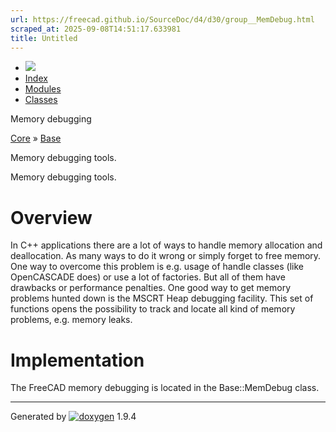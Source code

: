 ```yaml
---
url: https://freecad.github.io/SourceDoc/d4/d30/group__MemDebug.html
scraped_at: 2025-09-08T14:51:17.633981
title: Untitled
---
```


  * [ ![](https://www.freecad.org/svg/logo-freecad.svg) ](https://freecadweb.org "FreeCAD")
  * [Index](../../index.html "Index")
  * [Modules](../../modules.html "Modules list")
  * [Classes](../../annotated.html "Annotated list")

Memory debugging

[Core](../../d4/d68/group__CORE.html) » [Base](../../db/d3e/group__BASE.html)

Memory debugging tools.

Memory debugging tools.

#  Overview

In C++ applications there are a lot of ways to handle memory allocation and
deallocation. As many ways to do it wrong or simply forget to free memory. One
way to overcome this problem is e.g. usage of handle classes (like OpenCASCADE
does) or use a lot of factories. But all of them have drawbacks or performance
penalties. One good way to get memory problems hunted down is the MSCRT Heap
debugging facility. This set of functions opens the possibility to track and
locate all kind of memory problems, e.g. memory leaks.

#  Implementation

The FreeCAD memory debugging is located in the Base::MemDebug class.

* * *

Generated by
[![doxygen](../../doxygen.svg)](https://www.doxygen.org/index.html) 1.9.4

